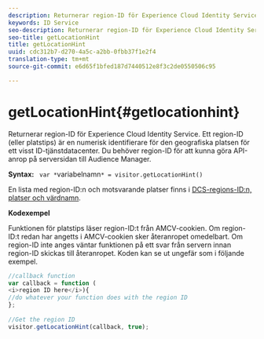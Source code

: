 ```yaml
---
description: Returnerar region-ID för Experience Cloud Identity Service. Ett region-ID (eller platstips) är en numerisk identifierare för den geografiska platsen för ett visst ID-tjänstdatacenter. Du behöver region-ID för att kunna göra API-anrop på serversidan till Audience Manager.
keywords: ID Service
seo-description: Returnerar region-ID för Experience Cloud Identity Service. Ett region-ID (eller platstips) är en numerisk identifierare för den geografiska platsen för ett visst ID-tjänstdatacenter. Du behöver region-ID för att kunna göra API-anrop på serversidan till Audience Manager.
seo-title: getLocationHint
title: getLocationHint
uuid: cdc312b7-d270-4a5c-a2bb-0fbb37f1e2f4
translation-type: tm+mt
source-git-commit: e6d65f1bfed187d7440512e8f3c2de0550506c95

---
```



# getLocationHint{#getlocationhint}

Returnerar region-ID för Experience Cloud Identity Service. Ett region-ID (eller platstips) är en numerisk identifierare för den geografiska platsen för ett visst ID-tjänstdatacenter. Du behöver region-ID för att kunna göra API-anrop på serversidan till Audience Manager.

**Syntax:** ` var *`variabelnamn`* = visitor.getLocationHint()`

En lista med region-ID:n och motsvarande platser finns i [DCS-regions-ID:n, platser och värdnamn](https://marketing.adobe.com/resources/help/en_US/aam/dcs-regions.html).

**Kodexempel**

Funktionen för platstips läser region-ID:t från AMCV-cookien. Om region-ID:t redan har angetts i AMCV-cookien sker återanropet omedelbart. Om region-ID inte anges väntar funktionen på ett svar från servern innan region-ID skickas till återanropet. Koden kan se ut ungefär som i följande exempel.

```js
//callback function 
var callback = function ( 
<i>region ID here</i>){ 
//do whatever your function does with the region ID 
}; 
 
//Get the region ID 
visitor.getLocationHint(callback, true); 
```

